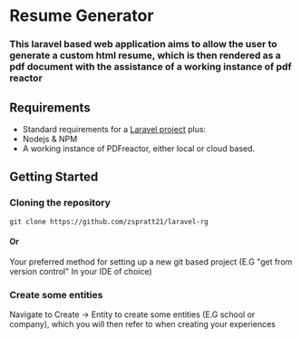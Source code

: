 # Resume Generator
### This laravel based web application aims to allow the user to generate a custom html resume, which is then rendered as a pdf document with the assistance of a working instance of pdf reactor

## Requirements
* Standard requirements for a [Laravel project](https://laravel.com/docs/10.x#your-first-laravel-project) plus:
* Nodejs & NPM
* A working instance of PDFreactor, either local or cloud based.

## Getting Started
### Cloning the repository
```
git clone https://github.com/zspratt21/laravel-rg
```
#### Or
Your preferred method for setting up a new git based project (E.G "get from version control" In your IDE of choice)

### Create some entities
Navigate to Create -> Entity to create some entities (E.G school or company), which you will then refer to when creating your experiences

###

